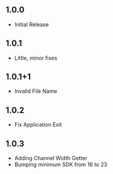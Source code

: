 ## 1.0.0

* Initial Release

## 1.0.1

* Little, minor fixes

## 1.0.1+1

* Invalid File Name

## 1.0.2

* Fix Application Exit

## 1.0.3

* Adding Channel Width Getter
* Bumping minimum SDK from 16 to 23
